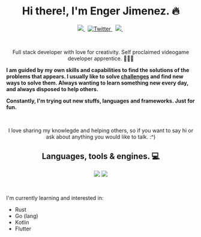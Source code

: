 <p>
  <h1 align="center">Hi there!, I'm Enger Jimenez. 🔥</h1>
</p>


<p align="center">
  <a href="https://linkedin.com/in/engerjimenez" target="_blank">
    <img src="https://img.shields.io/badge/LinkedIn-0A66C2?style=for-the-badge&logo=linkedin&logoColor=white alt="LinkedIn" />
  </a>&nbsp;
  <a href="https://twitter.com/pepe_agallas" target="_blank">
    <img src="https://img.shields.io/badge/Twitter-1D9BF0?style=for-the-badge&logo=twitter&logoColor=white" alt="Twitter" />
  </a>&nbsp;
  <a href="https://dev.to/sir_geronimo" target="_blank">
    <img src="https://img.shields.io/badge/dev.to-0A0A0A?style=for-the-badge&logo=dev.to&logoColor=white alt="Dev.to" />
  </a>&nbsp;
</p>
<br />

<p align="center">Full stack developer with love for creativity. Self proclaimed videogame developer apprentice. 🥸🧑‍💻</p>

<strong>
<p>
  I am guided by my own skills and capabilities to find the solutions of the problems that appears. 
  I usually like to solve <a href="https://github.com/sir-geronimo/fizzbuzz">challenges</a> and find new ways to solve them. 
  Always wanting to learn something new every day, and always disposed to help others.
</p>
<p>Constantly, I'm trying out new stuffs, languages and frameworks. Just for fun.</p>
</strong>
<br />

<p align="center">
  I love sharing my knowlegde and helping others, so if you want to say hi or ask about anything you would like to talk. :^)
</p>

<h2 align="center">Languages, tools & engines. 💻</h2>

<p align="center">
  <img src="https://github-readme-stats.vercel.app/api?username=sir-geronimo&theme=tokyonight&count_private=true&show_icons=true">
  <img src="https://github-readme-stats.vercel.app/api/top-langs/?username=sir-geronimo&theme=tokyonight&layout=compact&exclude_repo=sistema-inventario&langs_count=8">
</p>
<br />

<p>I'm currently learning and interested in:</p>

<ul>
  <li>Rust</li>
  <li>Go (lang)</li>
  <li>Kotlin</li>
  <li>Flutter</li>
</ul>
